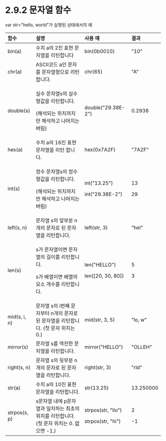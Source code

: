 ﻿# 2.9.2 문자열 함수

var str="hello, world"가 실행된 상태에서의 예

<table>
  <thead>
    <tr>
      <th style="text-align:left">함수</th>
      <th style="text-align:left">설명</th>
      <th style="text-align:left">사용 예</th>
      <th style="text-align:left">결과</th>
    </tr>
  </thead>
  <tbody>
    <tr>
      <td style="text-align:left">bin(a)</td>
      <td style="text-align:left">수치 a의 2진 표현 문자열을 리턴합니다</td>
      <td style="text-align:left">bin(0b0010)</td>
      <td style="text-align:left">&quot;10&quot;</td>
    </tr>
    <tr>
      <td style="text-align:left">chr(a)</td>
      <td style="text-align:left">ASCII코드 a인 문자를 문자열형으로 리턴합니다.</td>
      <td style="text-align:left">chr(65)</td>
      <td style="text-align:left">&quot;A&quot;</td>
    </tr>
    <tr>
      <td style="text-align:left">double(s)</td>
      <td style="text-align:left">
        <p>실수 문자열s의 실수형값을 리턴합니다.
          <br />
        </p>
        <p>(해석되는 위치까지만 해석하고 나머지는 버림)
          <br
          />
        </p>
      </td>
      <td style="text-align:left">double(&quot;29.38E-2&quot;)</td>
      <td style="text-align:left">0.2938</td>
    </tr>
    <tr>
      <td style="text-align:left">hex(a)</td>
      <td style="text-align:left">수치 a의 16진 표현 문자열을 리턴 합니다.</td>
      <td style="text-align:left">hex(0x7A2F)</td>
      <td style="text-align:left">&quot;7A2F&quot;</td>
    </tr>
    <tr>
      <td style="text-align:left">int(s)</td>
      <td style="text-align:left">
        <p>정수 문자열s의 정수형값을 리턴합니다.
          <br />
        </p>
        <p>(해석되는 위치까지만 해석하고 나머지는 버림)
          <br
          />
        </p>
      </td>
      <td style="text-align:left">
        <p>int(&quot;13.25&quot;)
          <br />
        </p>
        <p>int(&quot;29.38E-2&quot;)
          <br />
        </p>
      </td>
      <td style="text-align:left">
        <p>13
          <br />
        </p>
        <p>29
          <br />
        </p>
      </td>
    </tr>
    <tr>
      <td style="text-align:left">left(s, n)</td>
      <td style="text-align:left">문자열 s의 앞부분 n개의 문자로 된 문자열을 리턴합니다.</td>
      <td
      style="text-align:left">left(str, 3)</td>
        <td style="text-align:left">&quot;hel&quot;</td>
    </tr>
    <tr>
      <td style="text-align:left">len(s)</td>
      <td style="text-align:left">
        <p>s가 문자열이면 문자열의 길이를 리턴합니다.
          <br />
        </p>
        <p>s가 배열이면 배열의 요소 개수를 리턴합니다.
          <br />
        </p>
      </td>
      <td style="text-align:left">
        <p>len(&quot;HELLO&quot;)
          <br />
        </p>
        <p>len([20, 30, 80])
          <br />
        </p>
      </td>
      <td style="text-align:left">
        <p>5
          <br />
        </p>
        <p>3
          <br />
        </p>
      </td>
    </tr>
    <tr>
      <td style="text-align:left">mid(s, i, n)</td>
      <td style="text-align:left">문자열 s의 i번째 문자부터 n개의 문자로 된 문자열을 리턴합니다. (첫 문자 위치는 0.)</td>
      <td style="text-align:left">mid(str, 3, 5)</td>
      <td style="text-align:left">&quot;lo, w&quot;</td>
    </tr>
    <tr>
      <td style="text-align:left">mirror(s)</td>
      <td style="text-align:left">문자열 s를 역전한 문자열을 리턴합니다.</td>
      <td style="text-align:left">mirror(&quot;HELLO&quot;)</td>
      <td style="text-align:left">&quot;OLLEH&quot;</td>
    </tr>
    <tr>
      <td style="text-align:left">right(s, n)</td>
      <td style="text-align:left">문자열 s의 뒷부분 n개의 문자로 된 문자열을 리턴합니다.</td>
      <td
      style="text-align:left">right(str, 3)</td>
        <td style="text-align:left">&quot;rld&quot;</td>
    </tr>
    <tr>
      <td style="text-align:left">str(a)</td>
      <td style="text-align:left">수치 a의 10진 표현 문자열을 리턴합니다.</td>
      <td style="text-align:left">str(13.25)</td>
      <td style="text-align:left">13.250000</td>
    </tr>
    <tr>
      <td style="text-align:left">strpos(s, p)</td>
      <td style="text-align:left">s문자열 내에 p문자열과 일치하는 최초의 위치를 리턴합니다.(첫 문자 위치는 0. 없으면 -1.)</td>
      <td style="text-align:left">
        <p>strpos(str, &quot;llo&quot;)
          <br />
        </p>
        <p>strpos(str, &quot;hi&quot;)
          <br />
        </p>
      </td>
      <td style="text-align:left">
        <p>2
          <br />
        </p>
        <p>-1
          <br />
        </p>
      </td>
    </tr>
  </tbody>
</table>



